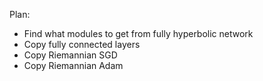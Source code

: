 Plan:
- Find what modules to get from fully hyperbolic network
- Copy fully connected layers
- Copy Riemannian SGD
- Copy Riemannian Adam